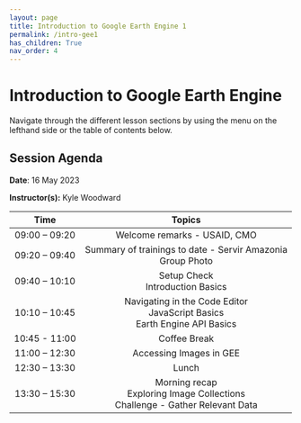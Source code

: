 ```yaml
---
layout: page
title: Introduction to Google Earth Engine 1
permalink: /intro-gee1
has_children: True
nav_order: 4
---
```


# Introduction to Google Earth Engine
Navigate through the different lesson sections by using the menu on the lefthand side or the table of contents below.

## Session Agenda

**Date**: 16 May 2023

**Instructor(s):** Kyle Woodward

|      Time     |                                                                                                       Topics                                                                                                      |
|:-------------:|:-----------------------------------------------------------------------------------------------------------------------------------------------------------------------------------------------------------------:|
| 09:00 – 09:20 |                                  Welcome remarks - USAID, CMO           |
| 09:20 – 09:40 |                                  Summary of trainings to date - Servir Amazonia<br>Group Photo           |
| 09:40 – 10:10  |Setup Check<br>Introduction Basics                                                                                |
| 10:10 – 10:45  |Navigating in the Code Editor<br>JavaScript Basics<br>Earth Engine API Basics                                                                                |
| 10:45 - 11:00   |                                Coffee Break                                 |
| 11:00 – 12:30 |                           Accessing Images in GEE
| 12:30 – 13:30 |                                 Lunch                                   |
| 13:30 – 15:30  |            Morning recap<br>Exploring Image Collections<br>Challenge - Gather Relevant Data    |
